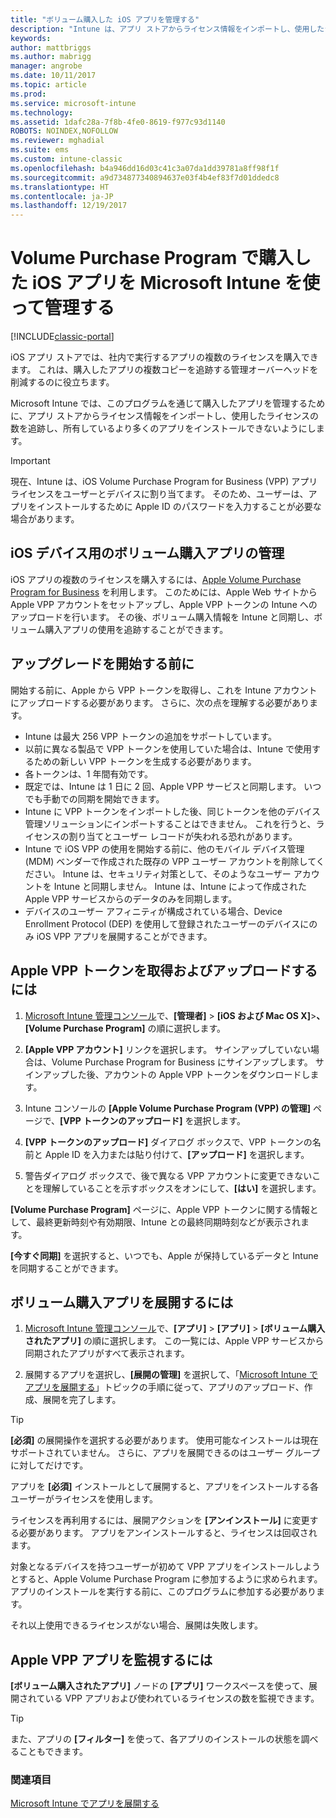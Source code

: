 ```yaml
---
title: "ボリューム購入した iOS アプリを管理する"
description: "Intune は、アプリ ストアからライセンス情報をインポートし、使用したライセンスの数を追跡し、所有しているより多くのアプリをインストールできないようにすることで、Apple からボリューム購入したアプリを管理するために使用します。"
keywords: 
author: mattbriggs
ms.author: mabrigg
manager: angrobe
ms.date: 10/11/2017
ms.topic: article
ms.prod: 
ms.service: microsoft-intune
ms.technology: 
ms.assetid: 1dafc28a-7f8b-4fe0-8619-f977c93d1140
ROBOTS: NOINDEX,NOFOLLOW
ms.reviewer: mghadial
ms.suite: ems
ms.custom: intune-classic
ms.openlocfilehash: b4a946dd16d03c41c3a07da1dd39781a8ff98f1f
ms.sourcegitcommit: a9d734877340894637e03f4b4ef83f7d01ddedc8
ms.translationtype: HT
ms.contentlocale: ja-JP
ms.lasthandoff: 12/19/2017
---
```

# <a name="manage-ios-apps-you-purchased-through-a-volume-purchase-program-with-microsoft-intune"></a>Volume Purchase Program で購入した iOS アプリを Microsoft Intune を使って管理する

[!INCLUDE[classic-portal](../includes/classic-portal.md)]

iOS アプリ ストアでは、社内で実行するアプリの複数のライセンスを購入できます。 これは、購入したアプリの複数コピーを追跡する管理オーバーヘッドを削減するのに役立ちます。

Microsoft Intune では、このプログラムを通じて購入したアプリを管理するために、アプリ ストアからライセンス情報をインポートし、使用したライセンスの数を追跡し、所有しているより多くのアプリをインストールできないようにします。

> [!Important]
> 現在、Intune は、iOS Volume Purchase Program for Business (VPP) アプリ ライセンスをユーザーとデバイスに割り当てます。 そのため、ユーザーは、アプリをインストールするために Apple ID のパスワードを入力することが必要な場合があります。

## <a name="manage-volume-purchased-apps-for-ios-devices"></a>iOS デバイス用のボリューム購入アプリの管理
iOS アプリの複数のライセンスを購入するには、[Apple Volume Purchase Program for Business](http://www.apple.com/business/vpp/) を利用します。 このためには、Apple Web サイトから Apple VPP アカウントをセットアップし、Apple VPP トークンの Intune へのアップロードを行います。  その後、ボリューム購入情報を Intune と同期し、ボリューム購入アプリの使用を追跡することができます。

## <a name="before-you-start"></a>アップグレードを開始する前に
開始する前に、Apple から VPP トークンを取得し、これを Intune アカウントにアップロードする必要があります。 さらに、次の点を理解する必要があります。

* Intune は最大 256 VPP トークンの追加をサポートしています。
* 以前に異なる製品で VPP トークンを使用していた場合は、Intune で使用するための新しい VPP トークンを生成する必要があります。
* 各トークンは、1 年間有効です。
* 既定では、Intune は 1 日に 2 回、Apple VPP サービスと同期します。 いつでも手動での同期を開始できます。
* Intune に VPP トークンをインポートした後、同じトークンを他のデバイス管理ソリューションにインポートすることはできません。 これを行うと、ライセンスの割り当てとユーザー レコードが失われる恐れがあります。
* Intune で iOS VPP の使用を開始する前に、他のモバイル デバイス管理 (MDM) ベンダーで作成された既存の VPP ユーザー アカウントを削除してください。 Intune は、セキュリティ対策として、そのようなユーザー アカウントを Intune と同期しません。 Intune は、Intune によって作成された Apple VPP サービスからのデータのみを同期します。
* デバイスのユーザー アフィニティが構成されている場合、Device Enrollment Protocol (DEP) を使用して登録されたユーザーのデバイスにのみ iOS VPP アプリを展開することができます。

## <a name="to-get-and-upload-an-apple-vpp-token"></a>Apple VPP トークンを取得およびアップロードするには

1.  [Microsoft Intune 管理コンソール](https://manage.microsoft.com)で、**[管理者]** &gt; **[iOS および Mac OS X]**&gt;**、[Volume Purchase Program]** の順に選択します。

2.  **[Apple VPP アカウント]** リンクを選択します。 サインアップしていない場合は、Volume Purchase Program for Business にサインアップします。 サインアップした後、アカウントの Apple VPP トークンをダウンロードします。

3.  Intune コンソールの **[Apple Volume Purchase Program (VPP) の管理]** ページで、**[VPP トークンのアップロード]** を選択します。

4.  **[VPP トークンのアップロード]** ダイアログ ボックスで、VPP トークンの名前と Apple ID を入力または貼り付けて、**[アップロード]** を選択します。

5.  警告ダイアログ ボックスで、後で異なる VPP アカウントに変更できないことを理解していることを示すボックスをオンにして、**[はい]** を選択します。

**[Volume Purchase Program]** ページに、Apple VPP トークンに関する情報として、最終更新時刻や有効期限、Intune との最終同期時刻などが表示されます。

**[今すぐ同期]** を選択すると、いつでも、Apple が保持しているデータと Intune を同期することができます。

## <a name="to-deploy-a-volume-purchased-app"></a>ボリューム購入アプリを展開するには

1.  [Microsoft Intune 管理コンソール](https://manage.microsoft.com)で、**[アプリ]** &gt; **[アプリ]** &gt; **[ボリューム購入されたアプリ]** の順に選択します。 この一覧には、Apple VPP サービスから同期されたアプリがすべて表示されます。

2.  展開するアプリを選択し、**[展開の管理]** を選択して、「[Microsoft Intune でアプリを展開する](deploy-apps-in-microsoft-intune.md)」トピックの手順に従って、アプリのアップロード、作成、展開を完了します。

> [!TIP]
> **[必須]** の展開操作を選択する必要があります。 使用可能なインストールは現在サポートされていません。 さらに、アプリを展開できるのはユーザー グループに対してだけです。

アプリを **[必須]** インストールとして展開すると、アプリをインストールする各ユーザーがライセンスを使用します。

ライセンスを再利用するには、展開アクションを **[アンインストール]** に変更する必要があります。 アプリをアンインストールすると、ライセンスは回収されます。

対象となるデバイスを持つユーザーが初めて VPP アプリをインストールしようとすると、Apple Volume Purchase Program に参加するように求められます。 アプリのインストールを実行する前に、このプログラムに参加する必要があります。

それ以上使用できるライセンスがない場合、展開は失敗します。

## <a name="to-monitor-apple-vpp-apps"></a>Apple VPP アプリを監視するには
**[ボリューム購入されたアプリ]** ノードの **[アプリ]** ワークスペースを使って、展開されている VPP アプリおよび使われているライセンスの数を監視できます。

> [!TIP]
> また、アプリの **[フィルター]** を使って、各アプリのインストールの状態を調べることもできます。

### <a name="see-also"></a>関連項目
[Microsoft Intune でアプリを展開する](deploy-apps-in-microsoft-intune.md)
